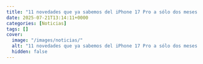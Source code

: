 ```yaml
---
title: "11 novedades que ya sabemos del iPhone 17 Pro a sólo dos meses de su presentación"
date: 2025-07-21T13:14:11+0000
categories: [Noticias]
tags: []
cover:
  image: "/images/noticias/"
  alt: "11 novedades que ya sabemos del iPhone 17 Pro a sólo dos meses de su presentación"
  hidden: false
---
```



